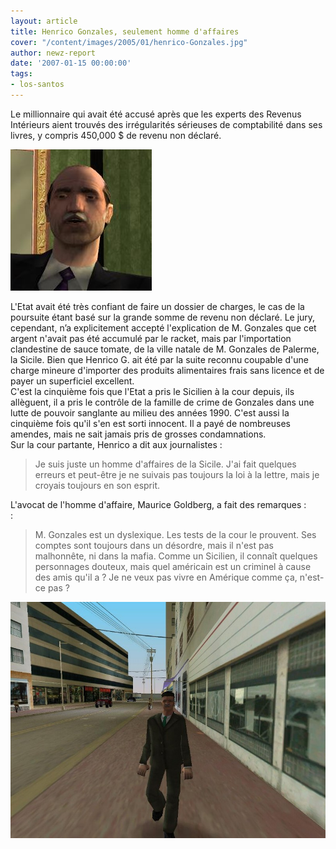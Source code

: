 ```yaml
---
layout: article
title: Henrico Gonzales, seulement homme d'affaires
cover: "/content/images/2005/01/henrico-Gonzales.jpg"
author: newz-report
date: '2007-01-15 00:00:00'
tags:
- los-santos
---
```


Le&nbsp;millionnaire qui avait été&nbsp;accusé après que les experts des Revenus Intérieurs&nbsp;aient trouvés des irrégularités sérieuses de comptabilité dans ses livres, y compris 450,000 $ de revenu non déclaré.

![M.Gonzales, juste un Business-Man...](  /content/images/2005/01/henrico-Gonzales2.jpg)

L'Etat avait été très confiant de faire&nbsp;un dossier&nbsp;de charges, le cas de la poursuite étant basé sur la grande somme de revenu non déclaré. Le jury, cependant, n’a explicitement accepté l'explication de M.&nbsp;Gonzales que cet argent n'avait pas été accumulé par le racket, mais par l'importation clandestine de sauce&nbsp;tomate, de la ville natale de M.&nbsp;Gonzales de Palerme, la Sicile. Bien que&nbsp;Henrico G.&nbsp;ait été par la suite reconnu coupable d'une charge mineure d'importer des produits alimentaires frais sans licence et de payer un superficiel excellent.  
C'est la cinquième fois que l'Etat a pris le&nbsp;Sicilien à la cour depuis, ils allèguent, il a pris le contrôle de la famille de crime de&nbsp;Gonzales dans une lutte de pouvoir sanglante au milieu des années 1990. C'est aussi la cinquième fois qu'il s'en est sorti innocent. Il a payé de nombreuses amendes, mais&nbsp;ne sait jamais pris de grosses condamnations.&nbsp;  
Sur la cour partante,&nbsp;Henrico a dit aux journalistes&nbsp;:

> Je suis juste un homme d'affaires de la Sicile. J'ai fait quelques erreurs et peut-être je ne suivais pas toujours la loi à la lettre, mais je croyais toujours en son esprit.

L'avocat de l'homme d'affaire, Maurice Goldberg, a fait des remarques :  
:

> M.&nbsp;Gonzales est un dyslexique. Les&nbsp;tests de la cour le prouvent. Ses comptes sont toujours dans un désordre, mais il n'est pas malhonnête, ni dans la mafia. Comme un Sicilien, il connaît quelques personnages douteux, mais quel&nbsp;américain est un criminel à cause des amis qu'il a ? Je ne veux pas vivre en Amérique comme ça, n'est-ce pas ?

![Maurice Goldberg, avocat de M. Gonzales](  /content/images/2005/01/producteur.jpg)

<!--kg-card-end: markdown-->
